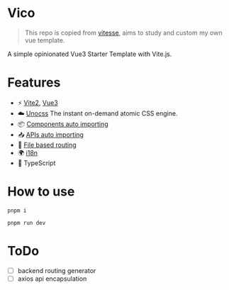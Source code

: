 # Vico
> This repo is copied from [vitesse](https://github.com/antfu/vitesse), aims to study and custom my own vue template.

A simple opinionated Vue3 Starter Template with Vite.js.

# Features
- ⚡ [Vite2](https://github.com/vitejs/vite), [Vue3](https://github.com/vuejs/core)
- ☁️ [Unocss](https://github.com/unocss/unocss) The instant on-demand atomic CSS engine.
- 📦 [Components auto importing](https://github.com/antfu/unplugin-vue-components)
- 📥 [APIs auto importing](https://github.com/antfu/unplugin-auto-import)
- 📑 [File based routing](https://github.com/hannoeru/vite-plugin-pages)
- 🌍 [i18n](https://github.com/intlify/vue-i18n-next)
- 🦾 TypeScript

# How to use
```shell
pnpm i

```
```shell
pnpm run dev

```

# ToDo
- [ ] backend routing generator
- [ ] axios api encapsulation
